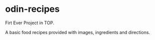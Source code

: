 # odin-recipes

Firt Ever Project in TOP.

A basic food recipes provided with images, ingredients and directions.
